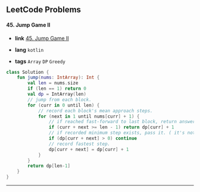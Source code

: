 ## LeetCode Problems



#### 45. Jump Game II

- **link**  [45. Jump Game II](https://leetcode.com/problems/jump-game-ii/description/)

- **lang**  `kotlin` 
- **tags**  `Array` `DP` `Greedy`

```kotlin
class Solution {
    fun jump(nums: IntArray): Int {
        val len = nums.size
        if (len == 1) return 0
        val dp = IntArray(len)
        // jump from each block.
        for (curr in 0 until len) {
            // record each block's mean approach steps.
            for (next in 1 until nums[curr] + 1) {
                // if reached fast-forward to last block, return answer
                if (curr + next >= len - 1) return dp[curr] + 1
                // if recorded minimum step exists, pass it. ( it's not a fastest step )
                if (dp[curr + next] > 0) continue
                // record fastest step.
                dp[curr + next] = dp[curr] + 1
            }
        }
        return dp[len-1]
    }
}
```

---


